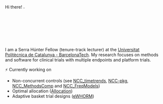 Hi there! <img src="https://media.giphy.com/media/hvRJCLFzcasrR4ia7z/giphy.gif" width="3%">

I am a Serra Húnter Fellow (tenure-track lecturer) at the [Universitat Politècnica de Catalunya - BarcelonaTech](https://www.upc.edu/en). 
My research focuses on methods and software for clinical trials with multiple endpoints and platform trials.

⚡ Currently working on
- Non-concurrent controls (see [NCC_timetrends](https://github.com/MartaBofillRoig/NCC_timetrends), [NCC-pkg](https://github.com/pavlakrotka/NCC), [NCC_MethodsComp](https://github.com/pavlakrotka/NCC_MethodsComp) and [NCC_FreqModels](https://github.com/pavlakrotka/NCC_FreqModels)) 
- Optimal allocation ([Allocation](https://github.com/MartaBofillRoig/Allocation))
- Adaptive basket trial designs ([eWHORM](https://github.com/MartaBofillRoig/ewhorm_sim))

<!--
**MartaBofillRoig/MartaBofillRoig** is a ✨ _special_ ✨ repository because its `README.md` (this file) appears on your GitHub profile.

Here are some ideas to get you started:

- 🔭 I’m currently working on ...
- 🌱 I’m currently learning ...
- 👯 I’m looking to collaborate on ...
- 🤔 I’m looking for help with ...
- 💬 Ask me about ...
- 📫 How to reach me: [https://martabofillroig.github.io](https://martabofillroig.github.io) and [@martabofillr](https://twitter.com/martabofillr)
- 😄 Pronouns: ...
- ⚡ Fun fact: ...
-->
